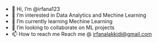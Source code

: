 - 👋 Hi, I’m @irfana123
- 👀 I’m interested in Data Analytics and Mechine Learning
- 🌱 I’m currently learning Mechine Learning
- 💞️ I’m looking to collaborate on ML projects
- 📫 How to reach me Reach me @ irfanalakkidi@gmail.com

<!---
irfana123/irfana123 is a ✨ special ✨ repository because its `README.md` (this file) appears on your GitHub profile.
You can click the Preview link to take a look at your changes.
--->
